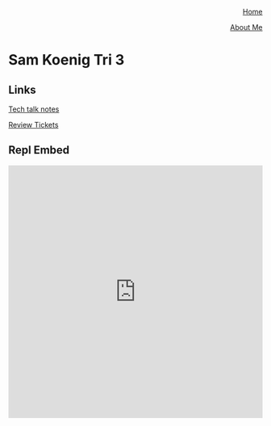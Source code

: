 <p align="right"><a href="https://samkoenig9.github.io/sam-tri3/">Home</a></p>
<p align="right"><a href="https://samkoenig9.github.io/sam-tri3/about">About Me</a></p>

# Sam Koenig Tri 3

## Links
[Tech talk notes](https://github.com/samkoenig9/sam-tri3/wiki/Tech-Talks)

[Review Tickets](https://github.com/samkoenig9/sam-tri3/issues)

## Repl Embed
<iframe frameborder="0" width="100%" height="500px" src="https://replit.com/@SamKoenig/sam-tri3?embed=true"></iframe>
